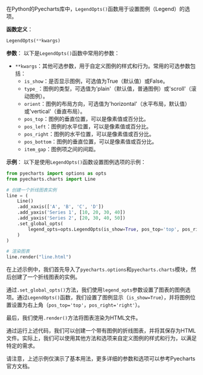 在Python的Pyecharts库中，`LegendOpts()`函数用于设置图例（Legend）的选项。

**函数定义**：
```python
LegendOpts(**kwargs)
```

**参数**：
以下是`LegendOpts()`函数中常用的参数：

- `**kwargs`：其他可选参数，用于自定义图例的样式和行为。常用的可选参数包括：
  - `is_show`：是否显示图例，可选值为True（默认值）或False。
  - `type_`：图例的类型，可选值为'plain'（默认值，普通图例）或'scroll'（滚动图例）。
  - `orient`：图例的布局方向，可选值为'horizontal'（水平布局，默认值）或'vertical'（垂直布局）。
  - `pos_top`：图例的垂直位置，可以是像素值或百分比。
  - `pos_left`：图例的水平位置，可以是像素值或百分比。
  - `pos_right`：图例的水平位置，可以是像素值或百分比。
  - `pos_bottom`：图例的垂直位置，可以是像素值或百分比。
  - `item_gap`：图例项之间的间距。

**示例**：
以下是使用`LegendOpts()`函数设置图例选项的示例：

```python
from pyecharts import options as opts
from pyecharts.charts import Line

# 创建一个折线图表实例
line = (
    Line()
    .add_xaxis(['A', 'B', 'C', 'D'])
    .add_yaxis('Series 1', [10, 20, 30, 40])
    .add_yaxis('Series 2', [20, 30, 40, 50])
    .set_global_opts(
        legend_opts=opts.LegendOpts(is_show=True, pos_top='top', pos_right='right'),
    )
)

# 渲染图表
line.render("line.html")
```

在上述示例中，我们首先导入了`pyecharts.options`和`pyecharts.charts`模块，然后创建了一个折线图表的实例。

通过`.set_global_opts()`方法，我们使用`legend_opts`参数设置了图表的图例选项。通过`LegendOpts()`函数，我们设置了图例显示（`is_show=True`），并将图例位置设置为右上角（`pos_top='top'`，`pos_right='right'`）。

最后，我们使用`.render()`方法将图表渲染为HTML文件。

通过运行上述代码，我们可以创建一个带有图例的折线图表，并将其保存为HTML文件。实际上，我们可以使用其他方法和选项来自定义图例的样式和行为，以满足特定的需求。

请注意，上述示例仅演示了基本用法，更多详细的参数和选项可以参考Pyecharts官方文档。